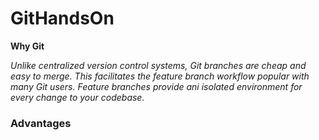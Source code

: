 # GitHandsOn

**Why Git**

*Unlike centralized version control systems, Git branches are cheap and easy to merge. This facilitates the feature branch workflow popular with many Git users. Feature branches provide ani isolated environment for every change to your codebase.*

### Advantages

